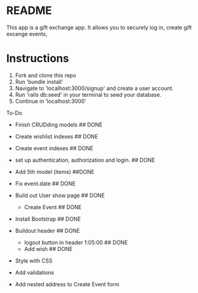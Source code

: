 # README

This app is a gift exchange app. It allows you to securely log in, create gift excange events, 

# Instructions

1. Fork and clone this repo
2. Run 'bundle install'
3. Navigate to 'localhost:3000/signup' and create a user account.
3. Run 'rails db:seed' in your terminal to seed your database.
4. Continue in 'localhost:3000'


To-Do

- Finish CRUDding models ## DONE
- Create wishlist indexes ## DONE
- Create event indexes ## DONE
- set up authentication, authorization and login. ## DONE
- Add 5th model (items) ##DONE
- Fix event.date ## DONE
- Build out User show page ## DONE
    - Create Event ## DONE 
- Install Bootstrap ## DONE
- Buildout header ## DONE
    - logout button in header 1:05:00 ## DONE
    - Add wish ## DONE

- Style with CSS
- Add validations
- Add nested address to Create Event form
